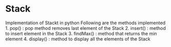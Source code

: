 # Stack
Implementation of Stackt in python
Following are the methods implemented
     1. pop() : pop method removes last element of the Stack
     2. insert() : method to insert element in the Stack
     3. findMax() : method that returns the min element
     4. display() : method to display all the elements of the Stack
